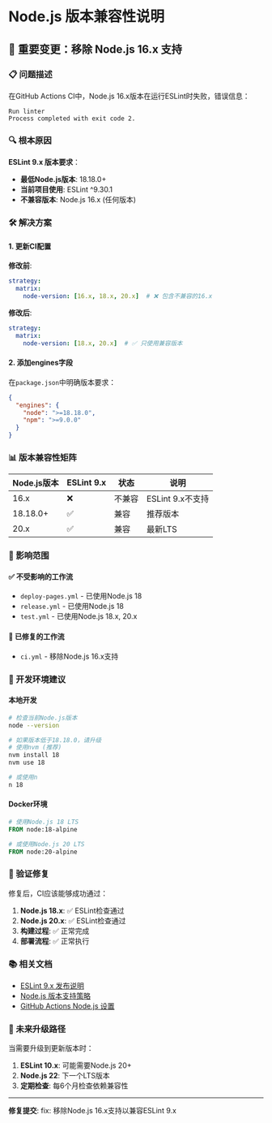 # Node.js 版本兼容性说明

## 🚨 重要变更：移除 Node.js 16.x 支持

### 📋 问题描述

在GitHub Actions CI中，Node.js 16.x版本在运行ESLint时失败，错误信息：
```
Run linter
Process completed with exit code 2.
```

### 🔍 根本原因

**ESLint 9.x 版本要求**：
- **最低Node.js版本**: 18.18.0+
- **当前项目使用**: ESLint ^9.30.1
- **不兼容版本**: Node.js 16.x (任何版本)

### 🛠️ 解决方案

#### 1. 更新CI配置

**修改前**:
```yaml
strategy:
  matrix:
    node-version: [16.x, 18.x, 20.x]  # ❌ 包含不兼容的16.x
```

**修改后**:
```yaml
strategy:
  matrix:
    node-version: [18.x, 20.x]  # ✅ 只使用兼容版本
```

#### 2. 添加engines字段

在`package.json`中明确版本要求：
```json
{
  "engines": {
    "node": ">=18.18.0",
    "npm": ">=9.0.0"
  }
}
```

### 📊 版本兼容性矩阵

| Node.js版本 | ESLint 9.x | 状态 | 说明 |
|------------|------------|------|------|
| 16.x       | ❌         | 不兼容 | ESLint 9.x不支持 |
| 18.18.0+   | ✅         | 兼容   | 推荐版本 |
| 20.x       | ✅         | 兼容   | 最新LTS |

### 🎯 影响范围

#### ✅ 不受影响的工作流
- `deploy-pages.yml` - 已使用Node.js 18
- `release.yml` - 已使用Node.js 18
- `test.yml` - 已使用Node.js 18.x, 20.x

#### 🔧 已修复的工作流
- `ci.yml` - 移除Node.js 16.x支持

### 📝 开发环境建议

#### 本地开发
```bash
# 检查当前Node.js版本
node --version

# 如果版本低于18.18.0，请升级
# 使用nvm (推荐)
nvm install 18
nvm use 18

# 或使用n
n 18
```

#### Docker环境
```dockerfile
# 使用Node.js 18 LTS
FROM node:18-alpine

# 或使用Node.js 20 LTS
FROM node:20-alpine
```

### 🚀 验证修复

修复后，CI应该能够成功通过：

1. **Node.js 18.x**: ✅ ESLint检查通过
2. **Node.js 20.x**: ✅ ESLint检查通过
3. **构建过程**: ✅ 正常完成
4. **部署流程**: ✅ 正常执行

### 📚 相关文档

- [ESLint 9.x 发布说明](https://eslint.org/blog/2024/04/eslint-v9.0.0-released/)
- [Node.js 版本支持策略](https://nodejs.org/en/about/releases/)
- [GitHub Actions Node.js 设置](https://github.com/actions/setup-node)

### 🔄 未来升级路径

当需要升级到更新版本时：

1. **ESLint 10.x**: 可能需要Node.js 20+
2. **Node.js 22**: 下一个LTS版本
3. **定期检查**: 每6个月检查依赖兼容性

---

**修复提交**: fix: 移除Node.js 16.x支持以兼容ESLint 9.x
